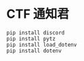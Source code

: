 # CTF 通知君


```
pip install discord
pip install pytz
pip install load_dotenv
pip install dotenv
```
